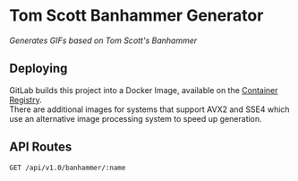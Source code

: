 # Tom Scott Banhammer Generator
_Generates GIFs based on Tom Scott's Banhammer_

## Deploying
GitLab builds this project into a Docker Image, available on the [Container Registry](https://gitlab.com/nerd3-servers/banhammer-generator/container_registry).  
There are additional images for systems that support AVX2 and SSE4 which use an alternative image processing system to speed up generation.

## API Routes
```
GET /api/v1.0/banhammer/:name
```
